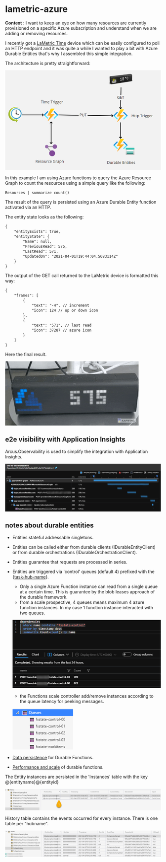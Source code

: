 # lametric-azure
**Context** : I want to keep an eye on how many resources are currently provisioned on a specific Azure subscription and understand when we are adding or removing resources.

I recently got a [LaMetric Time](https://lametric.com/en-US) device which can be easily configured to poll an HTTP endpoint and it was quite a while I wanted to play a bit with Azure Durable Entities that's why I assembled this simple integration.

The architecture is pretty straightforward:

![](img/overview.png)

In this example I am using  Azure functions to query the Azure Resource Graph to count the resources using a simple query like the following: 
```
Resources | summarize count()
```
The result of the query is persisted using an Azure Durable Entity function activated via an HTTP.

The entity state looks as the following:
```
{
    "entityExists": true,
    "entityState": {
        "Name": null,
        "PreviousRead": 575,
        "LastRead": 571,
        "UpdatedOn": "2021-04-01T19:44:04.5683114Z"
    }
}
```

The output of the GET call returned to the LaMetric device is formatted this way:

```
{
    "frames": [
        {
            "text": "-4", // increment
            "icon": 124 // up or down icon
        },
        {
            "text": "571", // last read
            "icon": 37287 // azure icon
        }
    ]
}
```
Here the final result.

![](img/lametric-azure.gif)

## e2e visibility with Application Insights
Arcus.Observability is used to simplify the integration with Application Insights.

![](img/e2e_transaction.png)

## notes about durable entities

- Entities stateful addressable singletons.
- Entities can be called either from durable clients (IDurableEntityClient) or from durable orchestrations (IDurableOrchestrationClient).
- Entities guarantee that requests are processed in series.
- Entities are triggered via 'control' queues (default 4) prefixed with the {[task-hub-name](https://docs.microsoft.com/en-us/azure/azure-functions/durable/durable-functions-task-hubs?tabs=csharp)}. 
    -  Only a single Azure Function instance can read from a single queue at a certain time. This is guarantee by the blob leases approach of the durable framework.
    - from a scale prospective, 4 queues means maximum 4 azure function instances. In my case 1 function instance interacted with two queues.
    
    ![](img/used_queues.png)
    
    - the Functions scale controller add/remove instances according to the queue latency for peeking messages.
    
    ![](img/queues.png)
    
- [Data persistence](https://docs.microsoft.com/en-us/azure/azure-functions/durable/durable-functions-serialization-and-persistence?tabs=csharp) for Durable Functions.
- [Performance and scale](https://docs.microsoft.com/en-us/azure/azure-functions/durable/durable-functions-perf-and-scale) of durable functions.

The Entity instances are persisted in the 'Instances' table with the key @{entityname}@{entityid}

![](img/entity_ids.png)

History table contains the events occurred for every instance. There is one table per "hubname".

![](img/history_run.png)